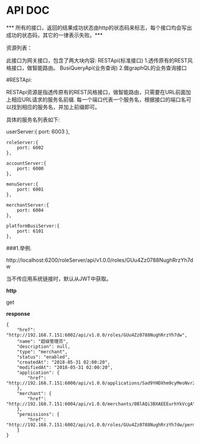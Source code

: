 
# API DOC

*** 所有的接口，返回的结果成功状态由http的状态码来标志，每个接口均会写出成功的状态码，其它的一律表示失败。***

资源列表：

此接口为网关接口，包含了两大块内容:
   RESTApi(标准接口)
     1.透传原有的REST风格接口，做智能路由。
   BusiQueryApi(业务查询)
     2.做graphQL的业务查询接口


#RESTApi:

RESTApi资源是指透传原有的REST风格接口，做智能路由，只需要在URL前面加上相应URL请求的服务名前缀.
每一个端口代表一个服务名，根据接口的端口名可以找到相应的服务名，并加上前缀即可。

具体的服务名列表如下:

 userServer:{
        port: 6003
    },

    roleServer:{
        port: 6002
    },

    accountServer:{
        port: 6000
    },

    menuServer:{
        port: 6001
    },

    merchantServer:{
        port: 6004
    },

    platformBusiServer:{
        port: 6101
    },

###1.举例.

http://localhost:6200/roleServer/api/v1.0.0/roles/GUu4Zz0788NughRrzYh7dw

当不传应用系统链接时，默认从JWT中获取。

**http**

get




**response**


```
{
	"href": "http://192.168.7.151:6002/api/v1.0.0/roles/GUu4Zz0788NughRrzYh7dw",
	"name": "超级管理员",
	"description": null,
	"type": "merchant",
	"status": "enabled",
	"createdAt": "2018-05-31 02:00:20",
	"modifiedAt": "2018-05-31 02:00:20",
	"application": {
		"href": "http://192.168.7.151:6000/api/v1.0.0/applications/Sad9YHDXhm9cyMeoNvr2ig"
	},
	"merchant": {
		"href": "http://192.168.7.151:6004/api/v1.0.0/merchants/0BlAQi3BXAEEEurhYkVcgA"
	},
	"permissions": {
		"href": "http://192.168.7.151:6002/api/v1.0.0/roles/GUu4Zz0788NughRrzYh7dw/permissions"
	}
}
```


